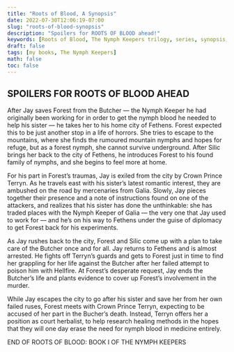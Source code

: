 ```yaml
---
title: "Roots of Blood, A Synopsis"
date: 2022-07-30T12:06:19-07:00
slug: "roots-of-blood-synopsis"
description: "Spoilers for ROOTS OF BLOOD ahead!"
keywords: [Roots of Blood, The Nymph Keepers trilogy, series, synopsis, spoilers]
draft: false
tags: [my books, The Nymph Keepers]
math: false
toc: false
---
```


## SPOILERS FOR ROOTS OF BLOOD AHEAD

After Jay saves Forest from the Butcher — the Nymph Keeper he had originally been working for in order to get the nymph blood he needed to help his sister — he takes her to his home city of Fethens. Forest expected this to be just another stop in a life of horrors. She tries to escape to the mountains, where she finds the rumoured mountain nymphs and hopes for refuge, but as a forest nymph, she cannot survive underground. After Silic brings her back to the city of Fethens, he introduces Forest to his found family of nymphs, and she begins to feel more at home.

For his part in Forest’s traumas, Jay is exiled from the city by Crown Prince Terryn. As he travels east with his sister’s latest romantic interest, they are ambushed on the road by mercenaries from Galia. Slowly, Jay pieces together their presence and a note of instructions found on one of the attackers, and realizes that his sister has done the unthinkable: she has traded places with the Nymph Keeper of Galia — the very one that Jay used to work for — and he’s on his way to Fethens under the guise of diplomacy to get Forest back for his experiments.

As Jay rushes back to the city, Forest and Silic come up with a plan to take care of the Butcher once and for all. Jay returns to Fethens and is almost arrested. He fights off Terryn’s guards and gets to Forest just in time to find her grappling for her life against the Butcher after her failed attempt to poison him with Hellfire. At Forest’s desperate request, Jay ends the Butcher’s life and plants evidence to cover up Forest’s involvement in the murder.

While Jay escapes the city to go after his sister and save her from her own failed ruses, Forest meets with Crown Prince Terryn, expecting to be accused of her part in the Bucher’s death. Instead, Terryn offers her a position as court herbalist, to help research healing methods in the hopes that they will one day erase the need for nymph blood in medicine entirely.

END OF ROOTS OF BLOOD: BOOK I OF THE NYMPH KEEPERS